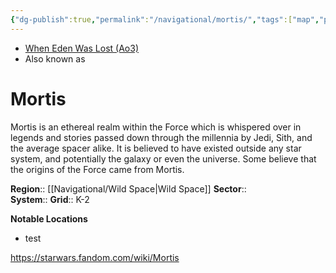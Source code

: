 ```yaml
---
{"dg-publish":true,"permalink":"/navigational/mortis/","tags":["map","planet","wildspace","unfinished"]}
---
```


- [When Eden Was Lost (Ao3)](https://archiveofourown.org/works/19334440/chapters/45992584)
- Also known as 
# Mortis
Mortis is an ethereal realm within the Force which is whispered over in legends and stories passed down through the millennia by Jedi, Sith, and the average spacer alike. It is believed to have existed outside any star system, and potentially the galaxy or even the universe. Some believe that the origins of the Force came from Mortis.

**Region**::  [[Navigational/Wild Space\|Wild Space]]
**Sector**::  
**System**::
**Grid**::  K-2

**Notable Locations**
- test

https://starwars.fandom.com/wiki/Mortis